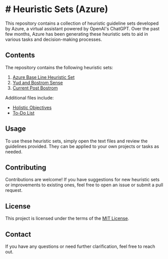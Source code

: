 # # Heuristic Sets (Azure)

This repository contains a collection of heuristic guideline sets developed by Azure, a virtual assistant powered by OpenAI's ChatGPT. Over the past few months, Azure has been generating these heuristic sets to aid in various tasks and decision-making processes.

## Contents

The repository contains the following heuristic sets:

1. [Azure Base Line Heuristic Set](1%20azure%20base%20line%20heuristic%20set.txt)
2. [Yud and Bostrom Sense](2%20yud%20and%20bostrom%20sense.txt)
3. [Current Post Bostrom](3%20current%20post%20bostrom.txt)

Additional files include:

- [Holistic Objectives](holistic%20objectives.txt)
- [To-Do List](to%20do.txt)

## Usage

To use these heuristic sets, simply open the text files and review the guidelines provided. They can be applied to your own projects or tasks as needed.

## Contributing

Contributions are welcome! If you have suggestions for new heuristic sets or improvements to existing ones, feel free to open an issue or submit a pull request.

## License

This project is licensed under the terms of the [MIT License](LICENSE).

## Contact

If you have any questions or need further clarification, feel free to reach out.

